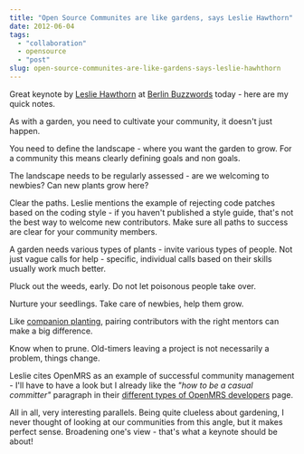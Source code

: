```yaml
---
title: "Open Source Communites are like gardens, says Leslie Hawthorn"
date: 2012-06-04
tags: 
  - "collaboration"
  - opensource
  - "post"
slug: open-source-communites-are-like-gardens-says-leslie-hawhthorn
---
```


Great keynote by [Leslie Hawthorn](https://twitter.com/lhawthorn) at [Berlin Buzzwords](http://berlinbuzzwords.de/) today - here are my quick notes.

As with a garden, you need to cultivate your community, it doesn't just happen.

You need to define the landscape - where you want the garden to grow. For a community this means clearly defining goals and non goals.

The landscape needs to be regularly assessed - are we welcoming to newbies? Can new plants grow here?

Clear the paths. Leslie mentions the example of rejecting code patches based on the coding style - if you haven't published a style guide, that's not the best way to welcome new contributors. Make sure all paths to success are clear for your community members.

A garden needs various types of plants - invite various types of people. Not just vague calls for help - specific, individual calls based on their skills usually work much better.

Pluck out the weeds, early. Do not let poisonous people take over.

Nurture your seedlings. Take care of newbies, help them grow.

Like [companion planting](http://en.wikipedia.org/wiki/Companion_planting), pairing contributors with the right mentors can make a big difference.

Know when to prune. Old-timers leaving a project is not necessarily a problem, things change.

Leslie cites OpenMRS as an example of successful community management - I'll have to have a look but I already like the _"how to be a casual committer"_ paragraph in their [different types of OpenMRS developers](https://wiki.openmrs.org/display/docs/Different+Types+of+OpenMRS+Developers) page.

All in all, very interesting parallels. Being quite clueless about gardening, I never thought of looking at our communities from this angle, but it makes perfect sense. Broadening one's view - that's what a keynote should be about!
